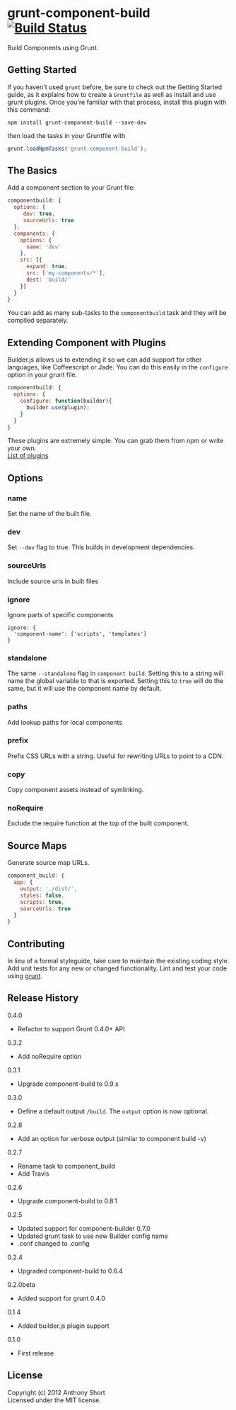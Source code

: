 # grunt-component-build [![Build Status](https://travis-ci.org/anthonyshort/grunt-component-build.png)](https://travis-ci.org/anthonyshort/grunt-component-build)

Build Components using Grunt.

## Getting Started

If you haven't used `grunt` before, be sure to check out the Getting Started guide, as it explains how to create a `Gruntfile` as well as install and use grunt plugins. Once you're familiar with that process, install this plugin with this command:

```shell
npm install grunt-component-build --save-dev
```
then load the tasks in your Gruntfile with

```javascript
grunt.loadNpmTasks('grunt-component-build');
```

[grunt]: https://github.com/cowboy/grunt
[getting_started]: https://github.com/gruntjs/grunt/wiki/Getting-started

## The Basics

Add a component section to your Grunt file:

```js
componentbuild: {
  options: {
     dev: true,
     sourceUrls: true
  },
  components: {
    options: {
      name: 'dev'
    },
    src: [{
      expand: true,
      src: ['my-components/*'],
      dest: 'build/'
    }]
  }
}
```

You can add as many sub-tasks to the `componentbuild` task and they will be compiled separately.

## Extending Component with Plugins

Builder.js allows us to extending it so we can add support for other languages, like Coffeescript or Jade. You can do this easily in the `configure` option in your grunt file.

```js
componentbuild: {
  options: {
    configure: function(builder){
      builder.use(plugin);
    }
  }
}
```

These plugins are extremely simple. You can grab them from npm or write your own.  
[List of plugins](https://github.com/component/component/wiki/Plugins)

## Options

### name

Set the name of the built file.

### dev

Set `--dev` flag to true. This builds in development dependencies.

### sourceUrls

Include source urls in built files

### ignore

Ignore parts of specific components

```
ignore: {
  'component-name': ['scripts', 'templates']
}
```

### standalone

The same `--standalone` flag in `component build`. Setting this to a string will name the global variable to that
is exported. Setting this to `true` will do the same, but it will use the component name by default.

### paths

Add lookup paths for local components

### prefix

Prefix CSS URLs with a string. Useful for rewriting URLs to point to a CDN.

### copy

Copy component assets instead of symlinking.

### noRequire

Exclude the require function at the top of the built component.


## Source Maps

Generate source map URLs.

```js
component_build: {
  app: {
    output: './dist/',
    styles: false,
    scripts: true,
    sourceUrls: true
  }
}
```

## Contributing
In lieu of a formal styleguide, take care to maintain the existing coding style. Add unit tests for any new or changed functionality. Lint and test your code using [grunt][grunt].

## Release History
0.4.0
- Refactor to support Grunt 0.4.0+ API

0.3.2  
- Add noRequire option

0.3.1  
- Upgrade component-build to 0.9.x  

0.3.0  
- Define a default output `/build`. The `output` option is now optional.

0.2.8  
- Add an option for verbose output (similar to component build -v)

0.2.7  
- Rename task to component_build  
- Add Travis

0.2.6  
- Upgrade component-build to 0.8.1  

0.2.5  
- Updated support for component-builder 0.7.0  
- Updated grunt task to use new Builder config name  
- .conf changed to .config

0.2.4  
- Upgraded component-build to 0.6.4

0.2.0beta  
- Added support for grunt 0.4.0  

0.1.4  
- Added builder.js plugin support  

0.1.0  
- First release  

## License
Copyright (c) 2012 Anthony Short  
Licensed under the MIT license.
